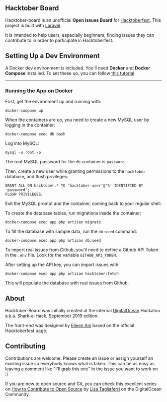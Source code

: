 ## Hacktober Board

Hacktober-board is an unofficial **Open Issues Board** for [Hacktoberfest](https://digitalocean.com). This project is built with [Laravel](https://laravel.com).

It is intended to help users, especially beginners, finding issues they can contribute to in order to participate in Hacktoberfest.

## Setting Up a Dev Environment


A Docker dev environment is included. You'll need **Docker** and **Docker Compose** installed. To set these up, you can follow [this tutorial](https://www.digitalocean.com/community/tutorials/how-to-install-docker-compose-on-ubuntu-18-04).

---------------------------------------------------------------------------------------------------------------------------------------------------------------------------------------------------------------------------------------

### Running the App on Docker

First, get the environment up and running with:
```
docker-compose up
```

When the containers are up, you need to create a new MySQL user by logging in the container:

```
docker-compose exec db bash
```

Log into MySQL:

```
mysql -u root -p
```

The root MySQL password for the `db` container is `password`.

Then, create a new user while granting permissions to the `hacktober` database, and flush privileges:

```
GRANT ALL ON hacktober.* TO 'hacktober-user'@'%' IDENTIFIED BY 'password';
FLUSH PRIVILEGES;
```

Exit the MySQL prompt and the container, coming back to your regular shell.

To create the database tables, run migrations inside the container:

```
docker-compose exec app php artisan migrate
```


To fill the database with sample data, run the `db:seed` command:

```
docker-compose exec app php artisan db:seed
```


To import real issues from Github, you'll need to define a Github API Token in the `.env` file. Look for the variable `GITHUB_API_TOKEN`.

After setting up the API key, you can import issues with:

```
docker-compose exec app php artisan hacktober:fetch
```

This will populate the database with real issues from Github.

## About

Hacktober-Board was initially created at the internal [DigitalOcean](https://digitalocean.com) Hackaton a.k.a. Shark-a-Hack, September 2019 edition.

The front-end was designed by [Eileen Ani](https://github.com/eileenani) based on the official Hacktoberfest page.

## Contributing

Contributions are welcome. Please create an issue or assign yourself an existing issue so everybody knows what is taken. This can be as easy as leaving a comment like "I'll grab this one" in the issue you want to work on :)

If you are new to open source and Git, you can check this excellent series on [How to Contribute to Open Source](https://www.digitalocean.com/community/tutorial_series/an-introduction-to-open-source) by [Lisa Tagliaferri](https://twitter.com/lisaironcutter) on the DigitalOcean Community.
